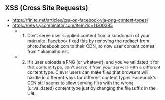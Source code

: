 ## XSS (Cross Site Requests)

* https://fin1te.net/articles/xss-on-facebook-via-png-content-types/
* https://news.ycombinator.com/item?id=11300395
  * 1. Don't serve user supplied content from a subdomain of your main site. Facebook fixed this by removing the redirect from photo.facebook.com to their CDN, so now user content comes from *.akamaihd.net.
  * 2. If a user uploads a PNG (or whatever), and you've validated it for that content type, don't serve it from your servers with a different content type. Clever users can make files that browsers will handle in different ways for different content types. Facebook's CDN still seems to allow serving files with the wrong (unvalidated) content type just by changing the file suffix in the URL.

